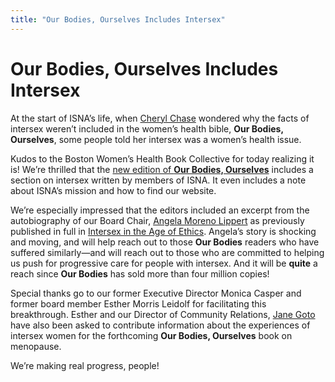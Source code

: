 ```yaml
---
title: "Our Bodies, Ourselves Includes Intersex"
---
```


# Our Bodies, Ourselves Includes Intersex

At the start of <span class="caps">ISNA</span>&#8217;s life, when <a href="/about/chase">Cheryl Chase</a> wondered why the facts of intersex weren&#8217;t included in the women&#8217;s health bible, __Our Bodies, Ourselves__, some people told her intersex was a women&#8217;s health issue.  

Kudos to the Boston Women&#8217;s Health Book Collective for today realizing it is! We&#8217;re thrilled that the <a href="http://www.ourbodiesourselves.org/">new edition of __Our Bodies, Ourselves__</a> includes a section on intersex written by members of <span class="caps">ISNA</span>. It even includes a note about <span class="caps">ISNA</span>&#8217;s mission and how to find our website.  

We&#8217;re especially impressed that the editors included an excerpt from the autobiography of our Board Chair, <a href="/about/moreno">Angela Moreno Lippert</a> as previously published in full in <a href="/books/ageofethics">Intersex in the Age of Ethics</a>. Angela&#8217;s story is shocking and moving, and will help reach out to those __Our Bodies__ readers who have suffered similarly&#8212;and will reach out to those who are committed to helping us push for progressive care for people with intersex. And it will be __quite__ a reach since __Our Bodies__ has sold more than four million copies!  

Special thanks go to our former Executive Director Monica Casper and former board member Esther Morris Leidolf for facilitating this breakthrough. Esther and our Director of Community Relations, <a href="/about/goto">Jane Goto</a> have also been asked to contribute information about the experiences of intersex women for the forthcoming __Our Bodies, Ourselves__ book on menopause.  

We&#8217;re making real progress, people!